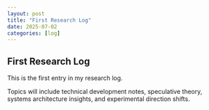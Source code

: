 ```yaml
---
layout: post
title: "First Research Log"
date: 2025-07-02
categories: [log]
---
```


<h2><strong>First Research Log</strong></h2>

<p>This is the first entry in my research log.</p>

<p>Topics will include technical development notes, speculative theory, systems architecture insights, and experimental direction shifts.</p>
